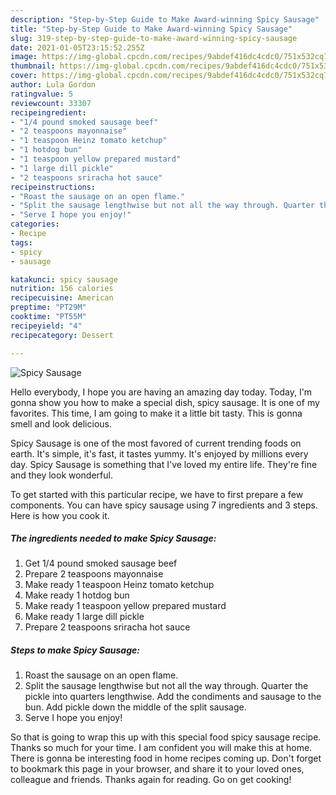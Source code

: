 ```yaml
---
description: "Step-by-Step Guide to Make Award-winning Spicy Sausage"
title: "Step-by-Step Guide to Make Award-winning Spicy Sausage"
slug: 319-step-by-step-guide-to-make-award-winning-spicy-sausage
date: 2021-01-05T23:15:52.255Z
image: https://img-global.cpcdn.com/recipes/9abdef416dc4cdc0/751x532cq70/spicy-sausage-recipe-main-photo.jpg
thumbnail: https://img-global.cpcdn.com/recipes/9abdef416dc4cdc0/751x532cq70/spicy-sausage-recipe-main-photo.jpg
cover: https://img-global.cpcdn.com/recipes/9abdef416dc4cdc0/751x532cq70/spicy-sausage-recipe-main-photo.jpg
author: Lula Gordon
ratingvalue: 5
reviewcount: 33307
recipeingredient:
- "1/4 pound smoked sausage beef"
- "2 teaspoons mayonnaise"
- "1 teaspoon Heinz tomato ketchup"
- "1 hotdog bun"
- "1 teaspoon yellow prepared mustard"
- "1 large dill pickle"
- "2 teaspoons sriracha hot sauce"
recipeinstructions:
- "Roast the sausage on an open flame."
- "Split the sausage lengthwise but not all the way through. Quarter the pickle into quarters lengthwise. Add the condiments and sausage to the bun. Add pickle down the middle of the split sausage."
- "Serve I hope you enjoy!"
categories:
- Recipe
tags:
- spicy
- sausage

katakunci: spicy sausage 
nutrition: 156 calories
recipecuisine: American
preptime: "PT29M"
cooktime: "PT55M"
recipeyield: "4"
recipecategory: Dessert

---
```



![Spicy Sausage](https://img-global.cpcdn.com/recipes/9abdef416dc4cdc0/751x532cq70/spicy-sausage-recipe-main-photo.jpg)

Hello everybody, I hope you are having an amazing day today. Today, I'm gonna show you how to make a special dish, spicy sausage. It is one of my favorites. This time, I am going to make it a little bit tasty. This is gonna smell and look delicious.



Spicy Sausage is one of the most favored of current trending foods on earth. It's simple, it's fast, it tastes yummy. It's enjoyed by millions every day. Spicy Sausage is something that I've loved my entire life. They're fine and they look wonderful.


To get started with this particular recipe, we have to first prepare a few components. You can have spicy sausage using 7 ingredients and 3 steps. Here is how you cook it.

<!--inarticleads1-->

##### The ingredients needed to make Spicy Sausage:

1. Get 1/4 pound smoked sausage beef
1. Prepare 2 teaspoons mayonnaise
1. Make ready 1 teaspoon Heinz tomato ketchup
1. Make ready 1 hotdog bun
1. Make ready 1 teaspoon yellow prepared mustard
1. Make ready 1 large dill pickle
1. Prepare 2 teaspoons sriracha hot sauce




<!--inarticleads2-->

##### Steps to make Spicy Sausage:

1. Roast the sausage on an open flame.
1. Split the sausage lengthwise but not all the way through. Quarter the pickle into quarters lengthwise. Add the condiments and sausage to the bun. Add pickle down the middle of the split sausage.
1. Serve I hope you enjoy!




So that is going to wrap this up with this special food spicy sausage recipe. Thanks so much for your time. I am confident you will make this at home. There is gonna be interesting food in home recipes coming up. Don't forget to bookmark this page in your browser, and share it to your loved ones, colleague and friends. Thanks again for reading. Go on get cooking!
